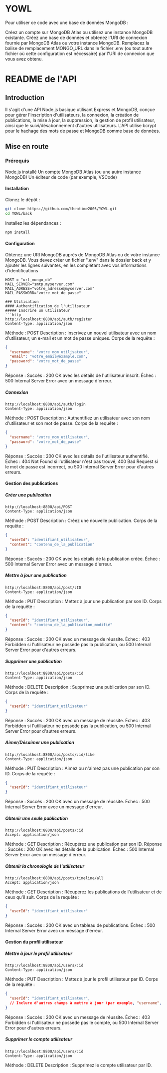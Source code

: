 # YOWL

Pour utiliser ce code avec une base de données MongoDB :

Créez un compte sur MongoDB Atlas ou utilisez une instance MongoDB existante.
Créez une base de données et obtenez l'URI de connexion fournie par MongoDB Atlas ou votre instance MongoDB.
Remplacez la balise de remplacement MONGO_URL dans le fichier .env (ou tout autre fichier où cette configuration est nécessaire) par l'URI de connexion que vous avez obtenu.


# README de l'API
## Introduction
Il s'agit d'une API Node.js basique utilisant Express et MongoDB, conçue pour gérer l'inscription d'utilisateurs, la connexion, la création de publications, la mise à jour, la suppression, la gestion de profil utilisateur, ainsi que le suivi/désabonnement d'autres utilisateurs. L'API utilise bcrypt pour le hachage des mots de passe et MongoDB comme base de données.

## Mise en route
### Prérequis
Node.js installé
Un compte MongoDB Atlas (ou une autre instance MongoDB)
Un éditeur de code (par exemple, VSCode)

#### Installation
Clonez le dépôt :
```bash
git clone https://github.com/theotime2005/YOWL.git
cd YOWL/back
```
Installez les dépendances :
```bash
npm install
```
#### Configuration
Obtenez une URI MongoDB auprès de MongoDB Atlas ou de votre instance MongoDB.
Vous devez créer un fichier ".env" dans le dossier back et y ajouter les lignes suivantes, en les complétant avec vos informations d'identifications
```env
HOST = "url_mongo_db"
MAIL_SERVER="smtp.myserver.com"
MAIL_ADRESS="votre_adresse@myserver.com"
MAIL_PASSWORD="votre_mot_de_passe"

### Utilisation
#### Authentification de l'utilisateur
##### Inscrire un utilisateur
```http
http://localhost:8800/api/auth/register
Content-Type: application/json
```
Méthode : POST
Description : Inscrivez un nouvel utilisateur avec un nom d'utilisateur, un e-mail et un mot de passe uniques.
Corps de la requête :
```json
{
  "username": "votre_nom_utilisateur",
  "email": "votre_email@example.com",
  "password": "votre_mot_de_passe"
}
```
Réponse :
Succès : 200 OK avec les détails de l'utilisateur inscrit.
Échec : 500 Internal Server Error avec un message d'erreur.

##### Connexion
```http
http://localhost:8800/api/auth/login
Content-Type: application/json
```
Méthode : POST
Description : Authentifiez un utilisateur avec son nom d'utilisateur et son mot de passe.
Corps de la requête :
```json
{
  "username": "votre_nom_utilisateur",
  "password": "votre_mot_de_passe"
}
```
Réponse :
Succès : 200 OK avec les détails de l'utilisateur authentifié.
Échec : 404 Not Found si l'utilisateur n'est pas trouvé, 400 Bad Request si le mot de passe est incorrect, ou 500 Internal Server Error pour d'autres erreurs.

#### Gestion des publications
##### Créer une publication
```http
http://localhost:8800/api/POST
Content-Type: application/json
```
Méthode : POST
Description : Créez une nouvelle publication.
Corps de la requête :
```json
{
  "userId": "identifiant_utilisateur",
  "content": "contenu_de_la_publication"
}
```
Réponse :
Succès : 200 OK avec les détails de la publication créée.
Échec : 500 Internal Server Error avec un message d'erreur.

##### Mettre à jour une publication
```http
http://localhost:8800/api/post/:ID
Content-Type: application/json
```
Méthode : PUT
Description : Mettez à jour une publication par son ID.
Corps de la requête :
```json
{
  "userId": "identifiant_utilisateur",
  "content": "contenu_de_la_publication_modifié"
}
```
Réponse :
Succès : 200 OK avec un message de réussite.
Échec : 403 Forbidden si l'utilisateur ne possède pas la publication, ou 500 Internal Server Error pour d'autres erreurs.

##### Supprimer une publication
```http
http://localhost:8800/api/posts/:id
Content-Type: application/json
```
Méthode : DELETE
Description : Supprimez une publication par son ID.
Corps de la requête :
```json
{
  "userId": "identifiant_utilisateur"
}
```
Réponse :
Succès : 200 OK avec un message de réussite.
Échec : 403 Forbidden si l'utilisateur ne possède pas la publication, ou 500 Internal Server Error pour d'autres erreurs.

##### Aimer/Désaimer une publication
```http
http://localhost:8800/api/posts/:id/like
Content-Type: application/json
```
Méthode : PUT
Description : Aimez ou n'aimez pas une publication par son ID.
Corps de la requête :
```json
{
  "userId": "identifiant_utilisateur"
}
```
Réponse :
Succès : 200 OK avec un message de réussite.
Échec : 500 Internal Server Error avec un message d'erreur.

##### Obtenir une seule publication
```http
http://localhost:8800/api/posts/:id
Accept: application/json
```
Méthode : GET
Description : Récupérez une publication par son ID.
Réponse :
Succès : 200 OK avec les détails de la publication.
Échec : 500 Internal Server Error avec un message d'erreur.

##### Obtenir la chronologie de l'utilisateur
```http
http://localhost:8800/api/posts/timeline/all
Accept: application/json
```
Méthode : GET
Description : Récupérez les publications de l'utilisateur et de ceux qu'il suit.
Corps de la requête :
```json
{
  "userId": "identifiant_utilisateur"
}
```
Réponse :
Succès : 200 OK avec un tableau de publications.
Échec : 500 Internal Server Error avec un message d'erreur.

#### Gestion du profil utilisateur
##### Mettre à jour le profil utilisateur
```http
http://localhost:8800/api/users/:id
Content-Type: application/json
```
Méthode : PUT
Description : Mettez à jour le profil utilisateur par ID.
Corps de la requête :
```json
{
  "userId": "identifiant_utilisateur",
  // Inclure d'autres champs à mettre à jour (par exemple, "username", "email", "password")
}
```
Réponse :
Succès : 200 OK avec un message de réussite.
Échec : 403 Forbidden si l'utilisateur ne possède pas le compte, ou 500 Internal Server Error pour d'autres erreurs.

##### Supprimer le compte utilisateur
```http
http://localhost:8800/api/users/:id
Content-Type: application/json
```
Méthode : DELETE
Description : Supprimez le compte utilisateur par ID.